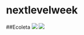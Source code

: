 # nextlevelweek
##Ecoleta
<img src="https://i.imgur.com/aGnjYPD.png" />
<img src="https://i.imgur.com/JwM7daB.png" />
